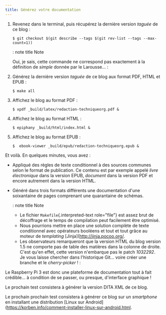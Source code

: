 ```yaml
---
title: Générez votre documentation
---
```


1.  Revenez dans le terminal, puis récupérez la dernière version
    *taguée* de ce blog :

    ``` console
    $ git checkout $(git describe --tags $(git rev-list --tags --max-count=1))
    ```

    : note
     title
    Note
    

    Oui, je sais, cette commande ne correspond pas exactement à la
    définition de *simple* donnée par le Larousse...
    :

2.  Générez la dernière version *taguée* de ce blog aux format PDF, HTML
    et EPUB :

    ``` console
    $ make all
    ```

3.  Affichez le blog au format PDF :

    ``` console
    $ xpdf _build/latex/redaction-techniqueorg.pdf &
    ```

4.  Affichez le blog au format HTML :

    ``` console
    $ epiphany _build/html/index.html &
    ```

5.  Affichez le blog au format EPUB :

    ``` console
    $  ebook-viewer _build/epub/redaction-techniqueorg.epub &
    ```

Et voilà. En quelques minutes, vous avez :

-   Appliqué des règles de texte conditionnel à des sources communes
    selon le format de publication. Ce contenu est par exemple appelé
    *livre électronique* dans la version EPUB, *document* dans la
    version PDF et encore autrement dans la version HTML.

-   Généré dans trois formats différents une documentation d'une
    soixantaine de pages comprenant une quarantaine de schémas.

    : note
     title
    Note
    

    -   Le fichier `Makefile`{.interpreted-text role="file"} est assez
        brut de décoffrage et le temps de compilation peut facilement
        être optimisé.
    -   Nous pourrions mettre en place une solution complète de texte
        conditionnel avec opérateurs booléens et tout et tout grâce au
        moteur de *templating* \[Jinja\](<http://jinja.pocoo.org/>.
    -   Les observateurs remarqueront que la version HTML du blog
        version 1.5 ne comporte pas de table des matières dans la
        colonne de droite. C'est qu'en effet, cette version
        n'embarque pas le patch *1032292*. Je vous laisse chercher dans
        l'historique Git... voire créer une branche et le
        *cherry-picker* !
    :

Le Raspberry Pi 3 est donc une plateforme de documentation tout à fait
crédible... à condition de se passer, ou presque, d'interface
graphique !

Le prochain test consistera à générer la version DITA XML de ce blog.

Le prochain prochain test consistera à générer ce blog sur un
*smartphone* en installant une distribution \[Linux sur
Android\](<https://korben.info/comment-installer-linux-sur-android.html>.
